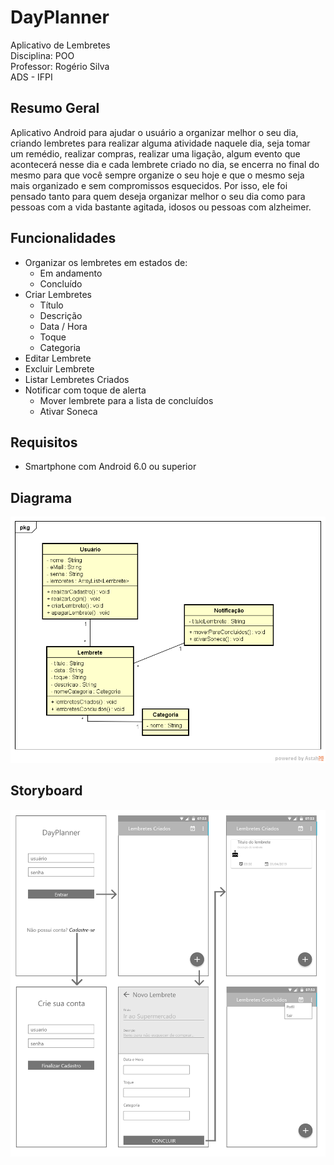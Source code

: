 # DayPlanner
Aplicativo de Lembretes <br />
Disciplina: POO <br />
Professor: Rogério Silva <br />
ADS - IFPI

## Resumo Geral
Aplicativo Android para ajudar o usuário a organizar melhor o seu dia, criando lembretes para realizar alguma atividade naquele dia, seja tomar um remédio, realizar compras, realizar uma ligação, algum evento que acontecerá nesse dia e cada lembrete criado no dia, se encerra no final do mesmo para que você sempre organize o seu hoje e que o mesmo seja mais organizado e sem compromissos esquecidos. Por isso, ele foi pensado tanto para quem deseja organizar melhor o seu dia como para pessoas com a vida bastante agitada, idosos ou pessoas com alzheimer.

## Funcionalidades
- Organizar os lembretes em estados de:
  - Em andamento
  - Concluído
- Criar Lembretes
  - Título
  - Descrição
  - Data / Hora
  - Toque
  - Categoria
- Editar Lembrete
- Excluir Lembrete
- Listar Lembretes Criados
- Notificar com toque de alerta
  - Mover lembrete para a lista de concluídos
  - Ativar Soneca

## Requisitos
- Smartphone com Android 6.0 ou superior
  
## Diagrama
<img src="diagrama_classe_projetoPOO.png" />

## Storyboard
<img src="Storyboard.png" />
